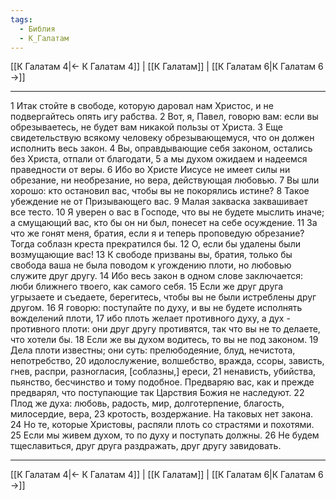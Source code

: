 ```yaml
---
tags:
  - Библия
  - К_Галатам
---
```

[[К Галатам 4|← К Галатам 4]] | [[К Галатам]] | [[К Галатам 6|К Галатам 6 →]]

---
1 Итак стойте в свободе, которую даровал нам Христос, и не подвергайтесь опять игу рабства.
2 Вот, я, Павел, говорю вам: если вы обрезываетесь, не будет вам никакой пользы от Христа.
3 Еще свидетельствую всякому человеку обрезывающемуся, что он должен исполнить весь закон.
4 Вы, оправдывающие себя законом, остались без Христа, отпали от благодати,
5 а мы духом ожидаем и надеемся праведности от веры.
6 Ибо во Христе Иисусе не имеет силы ни обрезание, ни необрезание, но вера, действующая любовью.
7 Вы шли хорошо: кто остановил вас, чтобы вы не покорялись истине?
8 Такое убеждение не от Призывающего вас.
9 Малая закваска заквашивает все тесто.
10 Я уверен о вас в Господе, что вы не будете мыслить иначе; а смущающий вас, кто бы он ни был, понесет на себе осуждение.
11 За что же гонят меня, братия, если я и теперь проповедую обрезание? Тогда соблазн креста прекратился бы.
12 О, если бы удалены были возмущающие вас!
13 К свободе призваны вы, братия, только бы свобода ваша не была поводом к угождению плоти, но любовью служите друг другу.
14 Ибо весь закон в одном слове заключается: люби ближнего твоего, как самого себя.
15 Если же друг друга угрызаете и съедаете, берегитесь, чтобы вы не были истреблены друг другом.
16 Я говорю: поступайте по духу, и вы не будете исполнять вожделений плоти,
17 ибо плоть желает противного духу, а дух - противного плоти: они друг другу противятся, так что вы не то делаете, что хотели бы.
18 Если же вы духом водитесь, то вы не под законом.
19 Дела плоти известны; они суть: прелюбодеяние, блуд, нечистота, непотребство,
20 идолослужение, волшебство, вражда, ссоры, зависть, гнев, распри, разногласия, [соблазны,] ереси,
21 ненависть, убийства, пьянство, бесчинство и тому подобное. Предваряю вас, как и прежде предварял, что поступающие так Царствия Божия не наследуют.
22 Плод же духа: любовь, радость, мир, долготерпение, благость, милосердие, вера,
23 кротость, воздержание. На таковых нет закона.
24 Но те, которые Христовы, распяли плоть со страстями и похотями.
25 Если мы живем духом, то по духу и поступать должны.
26 Не будем тщеславиться, друг друга раздражать, друг другу завидовать.

---
[[К Галатам 4|← К Галатам 4]] | [[К Галатам]] | [[К Галатам 6|К Галатам 6 →]]